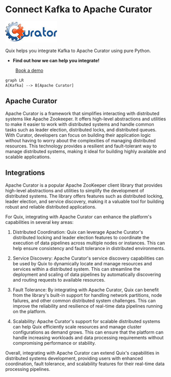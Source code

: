 # Connect Kafka to Apache Curator

![](./images/logo_1.jpg)

Quix helps you integrate Kafka to Apache Curator using pure Python.

<div class="grid cards blog-grid-card" markdown>

- __Find out how we can help you integrate!__

    <a class="md-button md-button--primary" href="https://share.hsforms.com/1iW0TmZzKQMChk0lxd_tGiw4yjw2?__hstc=175542013.2303933fbd746c0ac86d9ccbe9bc9100.1728383268831.1729603416735.1729620918855.31&__hssc=175542013.1.1729620918855&__hsfp=2132701734" target="_blank" style="margin:.5rem;">Book a demo</a>

</div>

```mermaid
graph LR
A[Kafka] --> B[Apache Curator]
```

## Apache Curator

Apache Curator is a framework that simplifies interacting with distributed systems like Apache Zookeeper. It offers high-level abstractions and utilities to make it easier to work with distributed systems and handle common tasks such as leader election, distributed locks, and distributed queues. With Curator, developers can focus on building their application logic without having to worry about the complexities of managing distributed resources. This technology provides a resilient and fault-tolerant way to manage distributed systems, making it ideal for building highly available and scalable applications.

## Integrations

Apache Curator is a popular Apache ZooKeeper client library that provides high-level abstractions and utilities to simplify the development of distributed systems. The library offers features such as distributed locking, leader election, and service discovery, making it a valuable tool for building robust and reliable distributed applications.

For Quix, integrating with Apache Curator can enhance the platform's capabilities in several key areas:

1. Distributed Coordination: Quix can leverage Apache Curator's distributed locking and leader election features to coordinate the execution of data pipelines across multiple nodes or instances. This can help ensure consistency and fault tolerance in distributed environments.

2. Service Discovery: Apache Curator's service discovery capabilities can be used by Quix to dynamically locate and manage resources and services within a distributed system. This can streamline the deployment and scaling of data pipelines by automatically discovering and routing requests to available resources.

3. Fault Tolerance: By integrating with Apache Curator, Quix can benefit from the library's built-in support for handling network partitions, node failures, and other common distributed system challenges. This can improve the reliability and resilience of real-time data pipelines running on the platform.

4. Scalability: Apache Curator's support for scalable distributed systems can help Quix efficiently scale resources and manage cluster configurations as demand grows. This can ensure that the platform can handle increasing workloads and data processing requirements without compromising performance or stability.

Overall, integrating with Apache Curator can extend Quix's capabilities in distributed systems development, providing users with enhanced coordination, fault tolerance, and scalability features for their real-time data processing pipelines.

